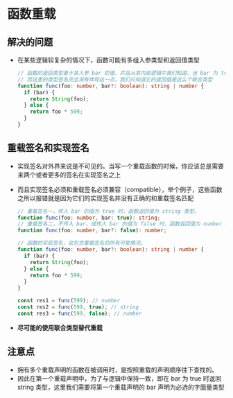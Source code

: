 # 函数重载

## 解决的问题

+ 在某些逻辑较复杂的情况下，函数可能有多组入参类型和返回值类型

  ```ts
  // 函数的返回类型基于其入参 bar 的值，并且从其内部逻辑中我们知道，当 bar 为 true，返回值为 string 类型，否则为 number 类型
  // 而这里的类型签名完全没有体现这一点，我们只知道它的返回值是这么个联合类型
  function func(foo: number, bar?: boolean): string | number {
    if (bar) {
      return String(foo);
    } else {
      return foo * 599;
    }
  }
  ```

## 重载签名和实现签名

+ 实现签名对外界来说是不可见的。当写一个重载函数的时候，你应该总是需要来两个或者更多的签名在实现签名之上

+ 而且实现签名必须和重载签名必须兼容（compatible），举个例子，这些函数之所以报错就是因为它们的实现签名并没有正确的和重载签名匹配

  ```ts
  // 重载签名一，传入 bar 的值为 true 时，函数返回值为 string 类型。
  function func(foo: number, bar: true): string;
  // 重载签名二，不传入 bar，或传入 bar 的值为 false 时，函数返回值为 number 类型
  function func(foo: number, bar?: false): number;

  // 函数的实现签名，会包含重载签名的所有可能情况。
  function func(foo: number, bar?: boolean): string | number {
    if (bar) {
      return String(foo);
    } else {
      return foo * 599;
    }
  }

  const res1 = func(599); // number
  const res2 = func(599, true); // string
  const res3 = func(599, false); // number
  ```

+ **尽可能的使用联合类型替代重载**

## 注意点

+ 拥有多个重载声明的函数在被调用时，是按照重载的声明顺序往下查找的。
+ 因此在第一个重载声明中，为了与逻辑中保持一致，即在 bar 为 true 时返回 string 类型，这里我们需要将第一个重载声明的 bar 声明为必选的字面量类型

